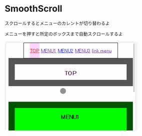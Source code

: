 # SmoothScroll

スクロールするとメニューのカレントが切り替わるよ
  
メニューを押すと所定のボックスまで自動スクロールするよ
  
![Demo](https://raw.githubusercontent.com/sktbrt/files/master/SmartScrollDemo.gif)
